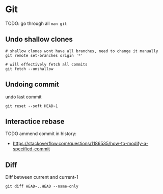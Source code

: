 # Git

TODO: go through all `man git`

## Undo shallow clones
```
# shallow clones wont have all branches, need to change it manually
git remote set-branches origin '*'

# will effectively fetch all commits
git fetch --unshallow
```

## Undoing commit
undo last commit
```
git reset --soft HEAD~1
```

## Interactice rebase
TODO ammend commit in history:
- https://stackoverflow.com/questions/1186535/how-to-modify-a-specified-commit

## Diff
Diff between current and current-1
```
git diff HEAD~..HEAD --name-only
```
